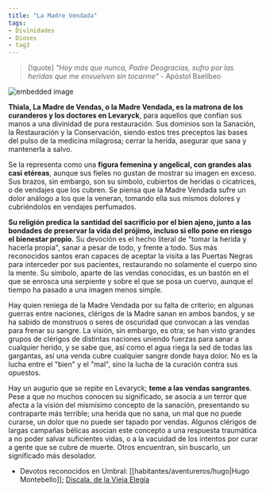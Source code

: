 ```yaml
---
title: "La Madre Vendada"
tags:
- Divinidades
- Dioses
- tag3
---
```

>[!quote]
> _"Hoy más que nunca, Padre Deogracias, sufro por las heridas que me envuelven sin tocarme"_
>\- Apóstol Bselibeo

![embedded image](https://assets.legendkeeper.com/3bb20618-0d26-4cae-b093-c5761d1785dc.jpg "Attachment")

**Thiala, La Madre de Vendas, o la Madre Vendada, es la matrona de los curanderos y los doctores en Levaryck**, para aquellos que confían sus manos a una divinidad de pura restauración. Sus dominios son la Sanación, la Restauración y la Conservación, siendo estos tres preceptos las bases del pulso de la medicina milagrosa; cerrar la herida, asegurar que sana y mantenerla a salvo.

Se la representa como una **figura femenina y angelical, con grandes alas casi etéreas**, aunque sus fieles no gustan de mostrar su imagen en exceso. Sus brazos, sin embargo, son su símbolo, cubiertos de heridas o cicatrices, o de vendajes que los cubren. Se piensa que la Madre Vendada sufre un dolor análogo a los que la veneran, tomando ella sus mismos dolores y cubriéndolos en vendajes perfumados.

**Su religión predica la santidad del sacrificio por el bien ajeno, junto a las bondades de preservar la vida del prójimo, incluso si ello pone en riesgo el bienestar propio.** Su devoción es el hecho literal de "tomar la herida y hacerla propia", sanar a pesar de todo, y frente a todo. Sus más reconocidos santos eran capaces de aceptar la visita a las Puertas Negras para interceder por sus pacientes, restaurando no solamente el cuerpo sino la mente. Su símbolo, aparte de las vendas conocidas, es un bastón en el que se enrosca una serpiente y sobre el que se posa un cuervo, aunque el tiempo ha pasado a una imagen menos simple.

Hay quien reniega de la Madre Vendada por su falta de criterio; en algunas guerras entre naciones, clérigos de la Madre sanan en ambos bandos, y se ha sabido de monstruos o seres de oscuridad que convocan a las vendas para frenar su sangre. La visión, sin embargo, es otra; se han visto grandes grupos de clérigos de distintas naciones uniendo fuerzas para sanar a cualquier herido, y se sabe que, así como el agua riega la sed de todas las gargantas, así una venda cubre cualquier sangre donde haya dolor. No es la lucha entre el "bien" y el "mal", sino la lucha de la curación contra sus opuestos.

Hay un augurio que se repite en Levaryck; **teme a las vendas sangrantes**. Pese a que no muchos conocen su significado, se asocia a un terror que afecta a la visión del mismísimo concepto de la sanación, presentando su contraparte más terrible; una herida que no sana, un mal que no puede curarse, un dolor que no puede ser tapado por vendas. Algunos clérigos de largas campañas bélicas asocian este concepto a una respuesta traumática a no poder salvar suficientes vidas, o a la vacuidad de los intentos por curar a gente que se cubre de muerte. Otros encuentran, sin buscarlo, un significado más desolador.

-   Devotos reconocidos en Umbral: [[habitantes/aventureros/hugo|Hugo Montebello]]; [Discala, de la Vieja Elegía](https://www.legendkeeper.com/app/ckvil5g57t6310808rct5ktxd/cl5skhomp00380288bsqgqbrw/)